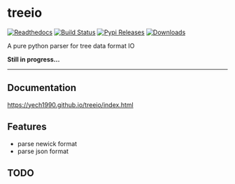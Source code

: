 # treeio

[![Readthedocs](https://readthedocs.org/projects/treeio/badge/?version=latest)](https://treeio.readthedocs.io/en/latest/?badge=latest)
[![Build Status](https://img.shields.io/travis/yech1990/treeio.svg)](https://travis-ci.org/yech1990/treeio)
[![Pypi Releases](https://img.shields.io/pypi/v/treeio.svg)](https://pypi.python.org/pypi/treeio)
[![Downloads](https://pepy.tech/badge/treeio)](https://pepy.tech/project/treeio)

A pure python parser for tree data format IO

**Still in progress...**

---

## Documentation

https://yech1990.github.io/treeio/index.html

## Features

- parse newick format
- parse json format

## TODO
